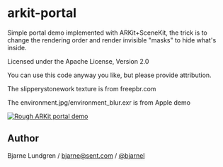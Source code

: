 # arkit-portal
Simple portal demo implemented with ARKit+SceneKit, the trick is to change the rendering order and render invisible "masks" to hide what's inside.

Licensed under the Apache License, Version 2.0

You can use this code anyway you like, but please provide attribution.

The slipperystonework texture is from freepbr.com

The environment.jpg/environment_blur.exr is from Apple demo

[![Rough ARKit portal demo](https://raw.githubusercontent.com/bjarnel/arkit-portal/master/portalyoutube.png)](https://www.youtube.com/watch?v=qswaHs65pLc "Rough ARKit portal demo")

## Author
Bjarne Lundgren / bjarne@sent.com / [@bjarnel](https://twitter.com/bjarnel)
